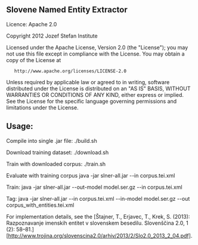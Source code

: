 Slovene Named Entity Extractor
------------------------------


Licence: Apache 2.0

   Copyright 2012 Jozef Stefan Institute

   Licensed under the Apache License, Version 2.0 (the "License");
   you may not use this file except in compliance with the License.
   You may obtain a copy of the License at

       http://www.apache.org/licenses/LICENSE-2.0

   Unless required by applicable law or agreed to in writing, software
   distributed under the License is distributed on an "AS IS" BASIS,
   WITHOUT WARRANTIES OR CONDITIONS OF ANY KIND, either express or implied.
   See the License for the specific language governing permissions and
   limitations under the License.
   
   
Usage:
-----------

Compile into single .jar file:
./build.sh

Download training dataset:
./download.sh

Train with downloaded corpus:
./train.sh

Evaluate with training corpus
java -jar slner-all.jar --in corpus.tei.xml

Train:
java -jar slner-all.jar --out-model model.ser.gz --in corpus.tei.xml

Tag:
java -jar slner-all.jar --in corpus.tei.xml --in-model model.ser.gz --out corpus_with_entities.tei.xml

For implementation details, see the [Štajner, T., Erjavec, T., Krek, S. (2013): Razpoznavanje imenskih entitet v slovenskem besedilu. Slovenščina 2.0, 1 (2): 58–81.][http://www.trojina.org/slovenscina2.0/arhiv/2013/2/Slo2.0_2013_2_04.pdf].

